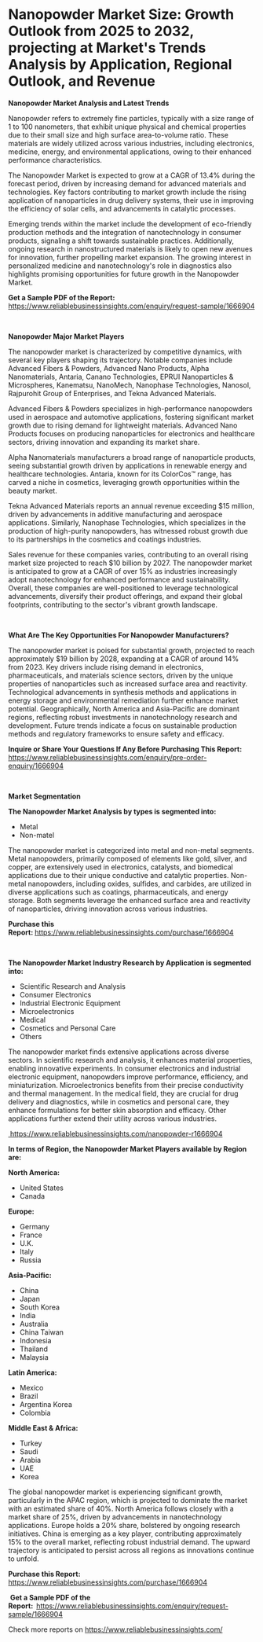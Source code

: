 <p><h1>Nanopowder Market Size: Growth Outlook from 2025 to 2032, projecting at Market's Trends Analysis by Application, Regional Outlook, and Revenue</h1></p><p><strong>Nanopowder Market Analysis and Latest Trends</strong></p>
<p><p>Nanopowder refers to extremely fine particles, typically with a size range of 1 to 100 nanometers, that exhibit unique physical and chemical properties due to their small size and high surface area-to-volume ratio. These materials are widely utilized across various industries, including electronics, medicine, energy, and environmental applications, owing to their enhanced performance characteristics.</p><p>The Nanopowder Market is expected to grow at a CAGR of 13.4% during the forecast period, driven by increasing demand for advanced materials and technologies. Key factors contributing to market growth include the rising application of nanoparticles in drug delivery systems, their use in improving the efficiency of solar cells, and advancements in catalytic processes. </p><p>Emerging trends within the market include the development of eco-friendly production methods and the integration of nanotechnology in consumer products, signaling a shift towards sustainable practices. Additionally, ongoing research in nanostructured materials is likely to open new avenues for innovation, further propelling market expansion. The growing interest in personalized medicine and nanotechnology's role in diagnostics also highlights promising opportunities for future growth in the Nanopowder Market.</p></p>
<p><strong>Get a Sample PDF of the Report:&nbsp;</strong> <a href="https://www.reliablebusinessinsights.com/enquiry/request-sample/1666904?utm_campaign=3062&utm_medium=2&utm_source=Github&utm_content=ia&utm_term=06032025&utm_id=nanopowder">https://www.reliablebusinessinsights.com/enquiry/request-sample/1666904</a></p>
<p>&nbsp;</p>
<p><strong>Nanopowder Major Market Players</strong></p>
<p><p>The nanopowder market is characterized by competitive dynamics, with several key players shaping its trajectory. Notable companies include Advanced Fibers & Powders, Advanced Nano Products, Alpha Nanomaterials, Antaria, Canano Technologies, EPRUI Nanoparticles & Microspheres, Kanematsu, NanoMech, Nanophase Technologies, Nanosol, Rajpurohit Group of Enterprises, and Tekna Advanced Materials.</p><p>Advanced Fibers & Powders specializes in high-performance nanopowders used in aerospace and automotive applications, fostering significant market growth due to rising demand for lightweight materials. Advanced Nano Products focuses on producing nanoparticles for electronics and healthcare sectors, driving innovation and expanding its market share.</p><p>Alpha Nanomaterials manufacturers a broad range of nanoparticle products, seeing substantial growth driven by applications in renewable energy and healthcare technologies. Antaria, known for its ColorCos™ range, has carved a niche in cosmetics, leveraging growth opportunities within the beauty market.</p><p>Tekna Advanced Materials reports an annual revenue exceeding $15 million, driven by advancements in additive manufacturing and aerospace applications. Similarly, Nanophase Technologies, which specializes in the production of high-purity nanopowders, has witnessed robust growth due to its partnerships in the cosmetics and coatings industries.</p><p>Sales revenue for these companies varies, contributing to an overall rising market size projected to reach $10 billion by 2027. The nanopowder market is anticipated to grow at a CAGR of over 15% as industries increasingly adopt nanotechnology for enhanced performance and sustainability. Overall, these companies are well-positioned to leverage technological advancements, diversify their product offerings, and expand their global footprints, contributing to the sector's vibrant growth landscape.</p></p>
<p>&nbsp;</p>
<p><strong>What Are The Key Opportunities For Nanopowder Manufacturers?</strong></p>
<p><p>The nanopowder market is poised for substantial growth, projected to reach approximately $19 billion by 2028, expanding at a CAGR of around 14% from 2023. Key drivers include rising demand in electronics, pharmaceuticals, and materials science sectors, driven by the unique properties of nanoparticles such as increased surface area and reactivity. Technological advancements in synthesis methods and applications in energy storage and environmental remediation further enhance market potential. Geographically, North America and Asia-Pacific are dominant regions, reflecting robust investments in nanotechnology research and development. Future trends indicate a focus on sustainable production methods and regulatory frameworks to ensure safety and efficacy.</p></p>
<p><strong>Inquire or Share Your Questions If Any Before Purchasing This Report:</strong> <a href="https://www.reliablebusinessinsights.com/enquiry/pre-order-enquiry/1666904?utm_campaign=3062&utm_medium=2&utm_source=Github&utm_content=ia&utm_term=06032025&utm_id=nanopowder">https://www.reliablebusinessinsights.com/enquiry/pre-order-enquiry/1666904</a></p>
<p>&nbsp;</p>
<p><strong>Market Segmentation</strong></p>
<p><strong>The Nanopowder Market Analysis by types is segmented into:</strong></p>
<p><ul><li>Metal</li><li>Non-matel</li></ul></p>
<p><p>The nanopowder market is categorized into metal and non-metal segments. Metal nanopowders, primarily composed of elements like gold, silver, and copper, are extensively used in electronics, catalysts, and biomedical applications due to their unique conductive and catalytic properties. Non-metal nanopowders, including oxides, sulfides, and carbides, are utilized in diverse applications such as coatings, pharmaceuticals, and energy storage. Both segments leverage the enhanced surface area and reactivity of nanoparticles, driving innovation across various industries.</p></p>
<p><strong>Purchase this Report:&nbsp;</strong><a href="https://www.reliablebusinessinsights.com/purchase/1666904?utm_campaign=3062&utm_medium=2&utm_source=Github&utm_content=ia&utm_term=06032025&utm_id=nanopowder">https://www.reliablebusinessinsights.com/purchase/1666904</a></p>
<p>&nbsp;</p>
<p><strong>The Nanopowder Market Industry Research by Application is segmented into:</strong></p>
<p><ul><li>Scientific Research and Analysis</li><li>Consumer Electronics</li><li>Industrial Electronic Equipment</li><li>Microelectronics</li><li>Medical</li><li>Cosmetics and Personal Care</li><li>Others</li></ul></p>
<p><p>The nanopowder market finds extensive applications across diverse sectors. In scientific research and analysis, it enhances material properties, enabling innovative experiments. In consumer electronics and industrial electronic equipment, nanopowders improve performance, efficiency, and miniaturization. Microelectronics benefits from their precise conductivity and thermal management. In the medical field, they are crucial for drug delivery and diagnostics, while in cosmetics and personal care, they enhance formulations for better skin absorption and efficacy. Other applications further extend their utility across various industries.</p></p>
<p><a href="https://www.reliablebusinessinsights.com/nanopowder-r1666904?utm_campaign=3062&utm_medium=2&utm_source=Github&utm_content=ia&utm_term=06032025&utm_id=nanopowder">&nbsp;https://www.reliablebusinessinsights.com/nanopowder-r1666904</a></p>
<p><strong>In terms of Region, the Nanopowder Market Players available by Region are:</strong></p>
<p>
    <p> <strong> North America: </strong>
        <ul>
            <li>United States</li>
            <li>Canada</li>
        </ul>
        </p> 
    <p> <strong> Europe: </strong>
        <ul>
            <li>Germany</li>
            <li>France</li>
            <li>U.K.</li>
            <li>Italy</li>
            <li>Russia</li>
        </ul>
        </p> 
    <p> <strong> Asia-Pacific: </strong>
        <ul>
            <li>China</li>
            <li>Japan</li>
            <li>South Korea</li>
            <li>India</li>
            <li>Australia</li>
            <li>China Taiwan</li>
            <li>Indonesia</li>
            <li>Thailand</li>
            <li>Malaysia</li>
        </ul>
        </p> 
    <p> <strong> Latin America: </strong>
        <ul>
            <li>Mexico</li>
            <li>Brazil</li>
            <li>Argentina Korea</li>
            <li>Colombia</li>
        </ul>
        </p> 
    <p> <strong> Middle East & Africa: </strong>
        <ul>
            <li>Turkey</li>
            <li>Saudi</li>
            <li>Arabia</li>
            <li>UAE</li>
            <li>Korea</li>
        </ul>
    </p>
    </p>
<p><p>The global nanopowder market is experiencing significant growth, particularly in the APAC region, which is projected to dominate the market with an estimated share of 40%. North America follows closely with a market share of 25%, driven by advancements in nanotechnology applications. Europe holds a 20% share, bolstered by ongoing research initiatives. China is emerging as a key player, contributing approximately 15% to the overall market, reflecting robust industrial demand. The upward trajectory is anticipated to persist across all regions as innovations continue to unfold.</p></p>
<p><strong>Purchase this Report: </strong><a href="https://www.reliablebusinessinsights.com/purchase/1666904?utm_campaign=3062&utm_medium=2&utm_source=Github&utm_content=ia&utm_term=06032025&utm_id=nanopowder">https://www.reliablebusinessinsights.com/purchase/1666904</a></p>
<p>&nbsp;<strong>Get a Sample PDF of the Report:&nbsp;&nbsp;</strong><a href="https://www.reliablebusinessinsights.com/enquiry/request-sample/1666904?utm_campaign=3062&utm_medium=2&utm_source=Github&utm_content=ia&utm_term=06032025&utm_id=nanopowder">https://www.reliablebusinessinsights.com/enquiry/request-sample/1666904</a></p>
<p><strong></strong></p>
<p>Check more reports on <a href="https://www.reliablebusinessinsights.com/?utm_campaign=3062&utm_medium=2&utm_source=Github&utm_content=ia&utm_term=06032025&utm_id=nanopowder">https://www.reliablebusinessinsights.com/</a></p>